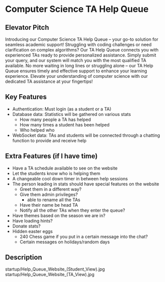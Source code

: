# Computer Science TA Help Queue
## Elevator Pitch
Introducing our Computer Science TA Help Queue – your go-to solution for seamless academic support! Struggling with coding challenges or need clarification on complex algorithms? Our TA Help Queue connects you with experienced TAs ready to provide personalized assistance. Simply submit your query, and our system will match you with the most qualified TA available. No more waiting in long lines or struggling alone – our TA Help Queue ensures timely and effective support to enhance your learning experience. Elevate your understanding of computer science with our dedicated TA assistance at your fingertips!

## Key Features
- Authentication: Must login (as a student or a TA)
- Database data: Statistics will be gathered on various stats
    - How many people a TA has helped
    - How many times a student has been helped
    - Who helped who
- WebSocket data: TAs and students will be connected through a chatting function to provide and receive help

## Extra Features (if I have time)
- Have a TA schedule available to see on the website
- Let the students know who is helping them
- A changeable cool down timer in between help sessions
- The person leading in stats should have special features on the website
    - Greet them in a different way?
    - Give them admin privileges?
        - able to rename all the TAs
    - Have their name be head TA
    - Notify all the other TAs when they enter the queue?
- Have themes based on the season we are in?
- Have loading hints?
- Donate stats?
- Hidden easter eggs
    - 240 Chess game if you put in a certain message into the chat?
    - Certain messages on holidays/random days


## Description
startup/Help_Queue_Website_(Student_View).jpg
startup/Help_Queue_Website_(TA_View).jpg
